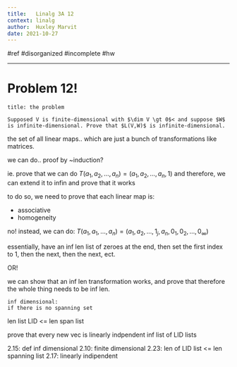 ```yaml
---
title:   Linalg 3A 12
context: linalg
author:  Huxley Marvit
date: 2021-10-27
---
```


#ref #disorganized #incomplete #hw

***

# Problem 12!

```ad-abstract
title: the problem

Supposed V is finite-dimensional with $\dim V \gt 0$< and suppose $W$ is infinite-dimensional. Prove that $L(V,W)$ is infinite-dimensional.

```

the set of all linear maps.. which are just a bunch of transformations like matrices.

we can do.. proof by ~induction?

ie. prove that we can do $T(a_1, a_2, \dots, a_n) = (a_1, a_2, \dots, a_n, 1)$
and therefore, we can extend it to infin and prove that it works


to do so, we need to prove that each linear map is:
- associative
- homogeneity

no! instead, we can do: 
$T(a_1, a_1, \dots, a_n) = (a_1, a_2, \dots, 1_j,  a_n, 0_1, 0_2, \dots, 0_\infty)$


essentially, have an inf len list of zeroes at the end, then set the first index to 1, then the next, then the next, ect. 

OR!

we can show that an inf len transformation works, and prove that therefore the whole thing needs to be inf len.




```ad-def
inf dimensional:
if there is no spanning set
```



len list LID <= len span list

prove that every new vec is linearly indpendent 
inf list of LID lists



2.15: def inf dimensional
2.10: finite dimensional
2.23: len of LID list <= len spanning list
2.17: linearly indipendent














